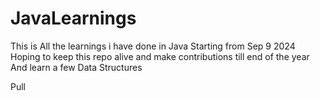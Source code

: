 # JavaLearnings

This is All the learnings i have done in Java Starting from Sep 9 2024 
Hoping to keep this repo alive and make contributions till end of the year
And learn a few Data Structures
 
Pull
